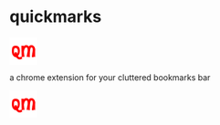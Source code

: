 # quickmarks

<img src="https://github.com/markymauro13/quickmarks/blob/main/images/qm48.png?raw=true" align="center">

a chrome extension for your cluttered bookmarks bar

![quickmarks](https://github.com/markymauro13/quickmarks/blob/main/images/qm48.png?raw=true)
